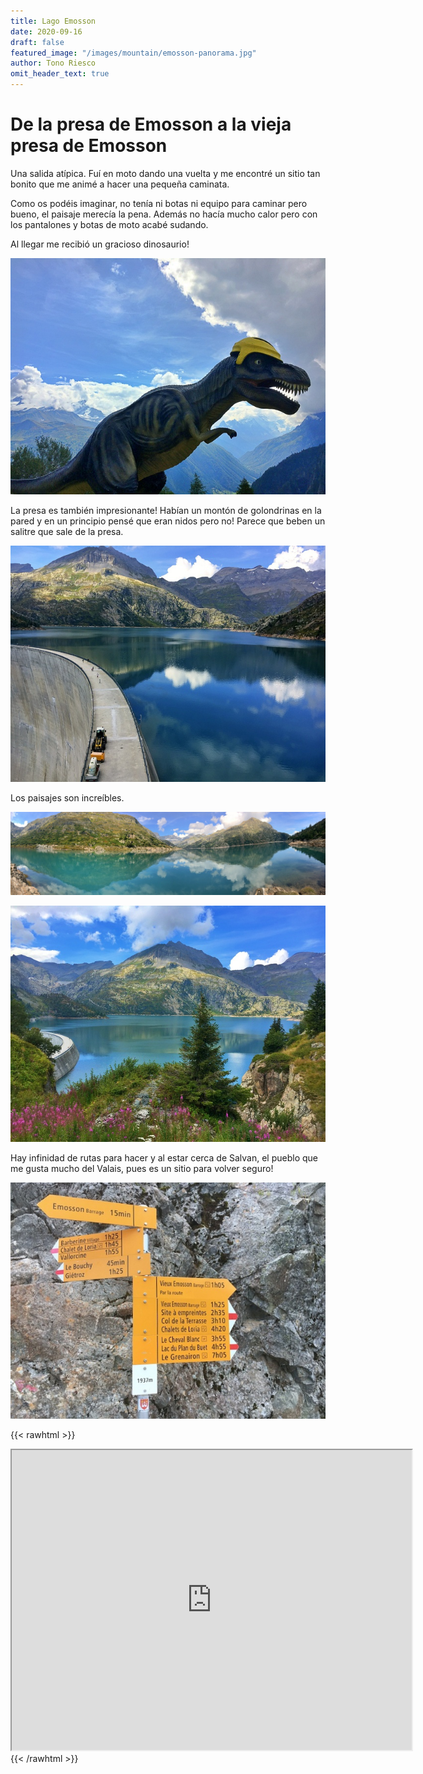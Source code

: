 ```yaml
---
title: Lago Emosson
date: 2020-09-16
draft: false
featured_image: "/images/mountain/emosson-panorama.jpg"
author: Tono Riesco
omit_header_text: true
---
```


# De la presa de Emosson a la vieja presa de Emosson

Una salida atípica. Fuí en moto dando una vuelta y me encontré un sitio tan bonito que me animé a hacer una pequeña caminata. 

Como os podéis imaginar, no tenía ni botas ni equipo para caminar pero bueno, el paisaje merecía la pena. Además no hacía mucho calor pero con los pantalones y botas de moto acabé sudando.

Al llegar me recibió un gracioso dinosaurio!

![dinosaurio](/images/mountain/emosson-dinosaurio.jpg)

La presa es también impresionante!
Habían un montón de golondrinas en la pared y en un principio pensé que eran nidos pero no! Parece que beben un salitre que sale de la presa.

![presa](/images/mountain/emosson-presa.jpg)

Los paisajes son increíbles.

![panorama](/images/mountain/emosson-panorama.jpg)

![lago](/images/mountain/emosson-lago.jpg)

Hay infinidad de rutas para hacer y al estar cerca de Salvan, el pueblo que me gusta mucho del Valais, pues es un sitio para volver seguro!

![cartel](/images/mountain/emosson-cartel.jpg)

{{< rawhtml >}}
<iframe src="https://www.google.com/maps/d/embed?mid=1s7lmNlPN_5e-y9BoNSJFnVuTuZ5FwyFe" width="640" height="480"></iframe>
{{< /rawhtml >}}

